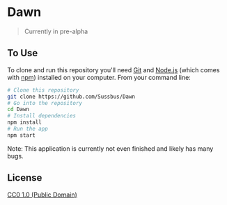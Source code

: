 # Dawn
> Currently in pre-alpha

## To Use

To clone and run this repository you'll need [Git](https://git-scm.com) and [Node.js](https://nodejs.org/en/download/) (which comes with [npm](http://npmjs.com)) installed on your computer. From your command line:

```bash
# Clone this repository
git clone https://github.com/Sussbus/Dawn
# Go into the repository
cd Dawn
# Install dependencies
npm install
# Run the app
npm start
```

Note: This application is currently not even finished and likely has many bugs.


## License

[CC0 1.0 (Public Domain)](LICENSE.md)
